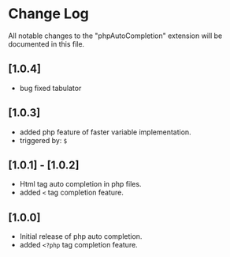 # Change Log

All notable changes to the "phpAutoCompletion" extension will be documented in this file.

## [1.0.4]

- bug fixed tabulator

## [1.0.3]

- added php feature of faster variable implementation.
- triggered by: ```$```

## [1.0.1] - [1.0.2]

- Html tag auto completion in php files.
- added ```<``` tag completion feature.

## [1.0.0]

- Initial release of php auto completion.
- added ```<?php``` tag completion feature.